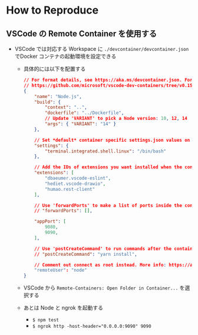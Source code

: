 # How to Reproduce

## VSCode の Remote Container を使用する

- VSCode では対応する Workspace に `./devcontainer/devcontainer.json` でDocker コンテナの起動環境を設定できる
  - 具体的には以下を配置する

    ```json
    // For format details, see https://aka.ms/devcontainer.json. For config options, see the README at:
    // https://github.com/microsoft/vscode-dev-containers/tree/v0.154.2/containers/javascript-node
    {
        "name": "Node.js",
        "build": {
            "context": "..",
            "dockerfile": "../Dockerfile",
            // Update 'VARIANT' to pick a Node version: 10, 12, 14
            "args": { "VARIANT": "14" }
        },

        // Set *default* container specific settings.json values on container create.
        "settings": { 
            "terminal.integrated.shell.linux": "/bin/bash"
        },

        // Add the IDs of extensions you want installed when the container is created.
        "extensions": [
            "dbaeumer.vscode-eslint",
            "hediet.vscode-drawio",
            "humao.rest-client"
        ],

        // Use 'forwardPorts' to make a list of ports inside the container available locally.
        // "forwardPorts": [],

        "appPort": [
            9080,
            9090,
        ],

        // Use 'postCreateCommand' to run commands after the container is created.
        // "postCreateCommand": "yarn install",

        // Comment out connect as root instead. More info: https://aka.ms/vscode-remote/containers/non-root.
        "remoteUser": "node"
    }
    ```

  - VSCode から `Remote-Containers: Open Folder in Container...` を選択する
  - あとは Node と ngrok を起動する
    - `$ npm test`
    - `$ ngrok http -host-header="0.0.0.0:9090" 9090`
